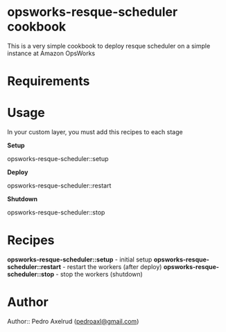 # opsworks-resque-scheduler cookbook

This is a very simple cookbook to deploy resque scheduler on a simple instance at Amazon OpsWorks

# Requirements

# Usage

In your custom layer, you must add this recipes to each stage

**Setup**

opsworks-resque-scheduler::setup

**Deploy**

opsworks-resque-scheduler::restart

**Shutdown**

opsworks-resque-scheduler::stop

# Recipes

**opsworks-resque-scheduler::setup** - initial setup
**opsworks-resque-scheduler::restart** - restart the workers (after deploy)
**opsworks-resque-scheduler::stop** - stop the workers (shutdown)

# Author

Author:: Pedro Axelrud (<pedroaxl@gmail.com>)
